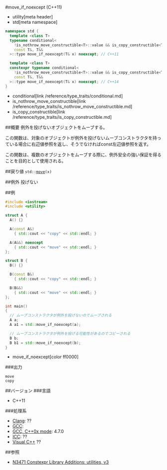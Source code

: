 #move_if_noexcept (C++11)
* utility[meta header]
* std[meta namespace]

```cpp
namespace std {
  template <class T>
  typename conditional<
    !is_nothrow_move_constructible<T>::value && is_copy_constructible<T>::value,
    const T&, T&&
  >::type move_if_noexcept(T& x) noexcept; // C++11

  template <class T>
  constexpr typename conditional<
    !is_nothrow_move_constructible<T>::value && is_copy_constructible<T>::value,
    const T&, T&&
  >::type move_if_noexcept(T& x) noexcept; // C++14
}
```
* conditional[link /reference/type_traits/conditional.md]
* is_nothrow_move_constructible[link /reference/type_traits/is_nothrow_move_constructible.md]
* is_copy_constructible[link /reference/type_traits/is_copy_constructible.md]

##概要
例外を投げないオブジェクトをムーブする。

この関数は、対象のオブジェクトが例外を投げないムーブコンストラクタを持っている場合に右辺値参照を返し、そうでなければconst左辺値参照を返す。

この関数は、複数のオブジェクトをムーブする際に、例外安全の強い保証を得ることを目的として使用される。


##戻り値
`std::`[`move`](/reference/utility/move.md)`(x)`


##例外
投げない


##例
```cpp
#include <iostream>
#include <utility>

struct A {
  A() {}

  A(const A&)
    { std::cout << "copy" << std::endl; }

  A(A&&) noexcept
    { std::cout << "move" << std::endl; }
};

struct B {
  B() {}

  B(const B&)
    { std::cout << "copy" << std::endl; }

  B(B&&)
    { std::cout << "move" << std::endl; }
};

int main()
{
  // ムーブコンストラクタが例外を投げないのでムーブされる
  A a;
  A a1 = std::move_if_noexcept(a);

  // ムーブコンストラクタが例外を投げる可能性があるのでコピーされる
  B b;
  B b1 = std::move_if_noexcept(b);
}
```
* move_if_noexcept[color ff0000]

###出力
```
move
copy
```

##バージョン
###言語
- C++11

###処理系
- [Clang](/implementation.md#clang): ??
- [GCC](/implementation.md#gcc): 
- [GCC, C++0x mode](/implementation.md#gcc): 4.7.0
- [ICC](/implementation.md#icc): ??
- [Visual C++](/implementation.md#visual_cpp) ??


##参照
- [N3471 Constexpr Library Additions: utilities, v3](http://www.open-std.org/jtc1/sc22/wg21/docs/papers/2012/n3471.html)


